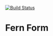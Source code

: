 [![Build Status](https://travis-ci.org/fern-rb/fern-form.svg?branch=master)](https://travis-ci.org/fern-rb/fern-form)

# Fern Form
